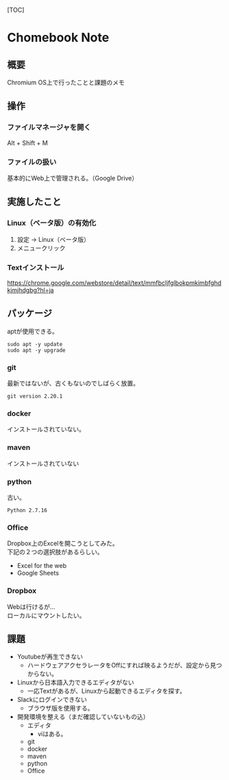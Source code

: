 [TOC]

# Chomebook Note

## 概要

Chromium OS上で行ったことと課題のメモ

## 操作

### ファイルマネージャを開く

Alt + Shift + M

### ファイルの扱い

基本的にWeb上で管理される。（Google Drive）

## 実施したこと

### Linux（ベータ版）の有効化

1. 設定 → Linux（ベータ版）
2. メニュークリック

### Textインストール

https://chrome.google.com/webstore/detail/text/mmfbcljfglbokpmkimbfghdkjmjhdgbg?hl=ja

## パッケージ

aptが使用できる。

```
sudo apt -y update
sudo apt -y upgrade
```

### git

最新ではないが、古くもないのでしばらく放置。

```
git version 2.20.1
```

### docker
インストールされていない。

### maven

インストールされていない

### python 

古い。
```
Python 2.7.16
```

### Office

Dropbox上のExcelを開こうとしてみた。  
下記の２つの選択肢があるらしい。

- Excel for the web
- Google Sheets

### Dropbox

Webは行けるが…  
ローカルにマウントしたい。

## 課題

- Youtubeが再生できない
    - ハードウェアアクセラレータをOffにすれば映るようだが、設定から見つからない。
- Linuxから日本語入力できるエディタがない
    - 一応Textがあるが、Linuxから起動できるエディタを探す。
- Slackにログインできない
    - ブラウザ版を使用する。
- 開発環境を整える（まだ確認していないもの込）
    - エディタ
        - viはある。
    - git
    - docker
    - maven
    - python
    - Office